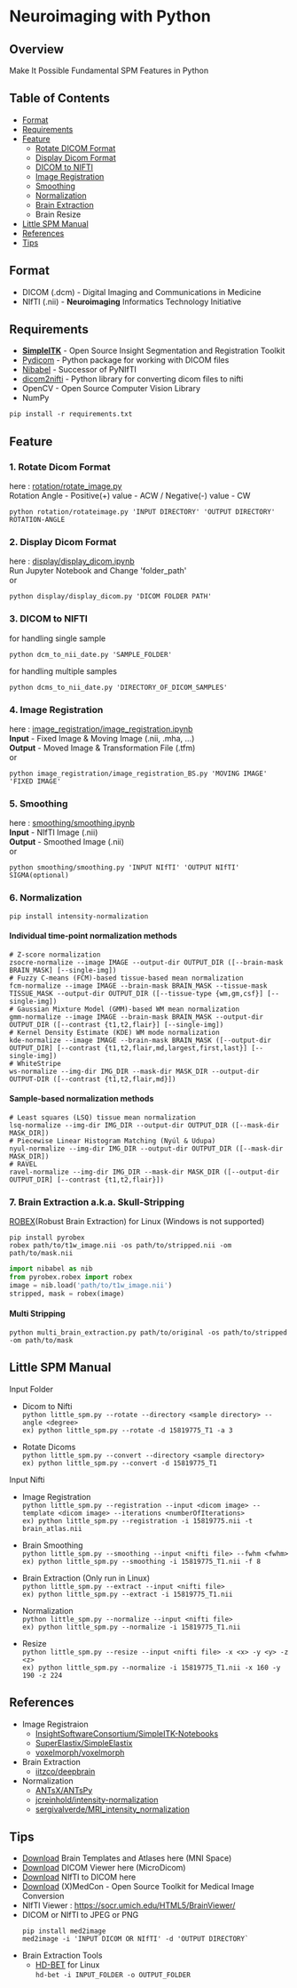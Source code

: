 ﻿# Neuroimaging with Python
 
## Overview
Make It Possible Fundamental SPM Features in Python

## Table of Contents
- [Format](#format)
- [Requirements](#requirements)
- [Feature](#feature)
   + [Rotate DICOM Format](#1-rotate-dicom-format)
   + [Display Dicom Format](#2-display-dicom-format)
   + [DICOM to NIFTI](#3-dicom-to-nifti)
   + [Image Registration](#4-image-registration)
   + [Smoothing](#5-smoothing)
   + [Normalization](#6-normalization)
   + [Brain Extraction](#7-brain-extraction-aka-skull-stripping)
   + Brain Resize
- [Little SPM Manual](little-spm-manual)
- [References](#references)
- [Tips](#tips)
 
## Format
- DICOM (.dcm) - Digital Imaging and Communications in Medicine
- NIfTI (.nii) - **Neuroimaging** Informatics Technology Initiative

## Requirements
- [**SimpleITK**](https://github.com/SimpleITK/SimpleITK) - Open Source Insight Segmentation and Registration Toolkit
- [Pydicom](https://github.com/pydicom/pydicom) - Python package for working with DICOM files 
- [Nibabel](https://nipy.org/nibabel/#) - Successor of PyNIfTI
- [dicom2nifti](https://github.com/icometrix/dicom2nifti) - Python library for converting dicom files to nifti
- OpenCV - Open Source Computer Vision Library
- NumPy   

`pip install -r requirements.txt`

## Feature
### 1. Rotate Dicom Format
here : [rotation/rotate_image.py](https://github.com/Dodant/neuroimaging-with-python/blob/main/rotation/rotate_image.py)   
Rotation Angle - Positive(+) value - ACW / Negative(-) value - CW   
```shell
python rotation/rotateimage.py 'INPUT DIRECTORY' 'OUTPUT DIRECTORY' ROTATION-ANGLE
```   

### 2. Display Dicom Format
here : [display/display_dicom.ipynb](https://github.com/Dodant/neuroimaging-with-python/blob/main/display/display_dicom.ipynb)   
Run Jupyter Notebook and Change 'folder_path'   
or
```shell
python display/display_dicom.py 'DICOM FOLDER PATH'
```

### 3. DICOM to NIFTI
for handling single sample
```shell
python dcm_to_nii_date.py 'SAMPLE_FOLDER'
```
for handling multiple samples
```shell
python dcms_to_nii_date.py 'DIRECTORY_OF_DICOM_SAMPLES'
```


### 4. Image Registration
here : [image_registration/image_registration.ipynb](https://github.com/Dodant/neuroimaging-with-python/blob/main/image_registration/image_registration.ipynb)   
**Input** - Fixed Image & Moving Image (.nii, .mha, ...)   
**Output** - Moved Image & Transformation File (.tfm)   
or
```shell
python image_registration/image_registration_BS.py 'MOVING IMAGE' 'FIXED IMAGE' 
```

### 5. Smoothing
here : [smoothing/smoothing.ipynb](https://github.com/Dodant/neuroimaging-with-python/blob/main/smoothing/smoothing.ipynb)   
**Input** - NIfTI Image (.nii)   
**Output** - Smoothed Image (.nii)   
or
```shell
python smoothing/smoothing.py 'INPUT NIfTI' 'OUTPUT NIfTI' SIGMA(optional)
```   

### 6. Normalization
```shell
pip install intensity-normalization
```
#### Individual time-point normalization methods
```shell
# Z-score normalization   
zsocre-normalize --image IMAGE --output-dir OUTPUT_DIR ([--brain-mask BRAIN_MASK] [--single-img])
# Fuzzy C-means (FCM)-based tissue-based mean normalization  
fcm-normalize --image IMAGE --brain-mask BRAIN_MASK --tissue-mask TISSUE_MASK --output-dir OUTPUT_DIR ([--tissue-type {wm,gm,csf}] [--single-img])
# Gaussian Mixture Model (GMM)-based WM mean normalization   
gmm-normalize --image IMAGE --brain-mask BRAIN_MASK --output-dir OUTPUT_DIR ([--contrast {t1,t2,flair}] [--single-img])
# Kernel Density Estimate (KDE) WM mode normalization   
kde-normalize --image IMAGE --brain-mask BRAIN_MASK ([--output-dir OUTPUT_DIR] [--contrast {t1,t2,flair,md,largest,first,last}] [--single-img])
# WhiteStripe   
ws-normalize --img-dir IMG_DIR --mask-dir MASK_DIR --output-dir OUTPUT-DIR ([--contrast {t1,t2,flair,md}])
```
#### Sample-based normalization methods
```shell
# Least squares (LSQ) tissue mean normalization   
lsq-normalize --img-dir IMG_DIR --output-dir OUTPUT_DIR ([--mask-dir MASK_DIR])
# Piecewise Linear Histogram Matching (Nyúl & Udupa)   
nyul-normalize --img-dir IMG_DIR --output-dir OUTPUT_DIR ([--mask-dir MASK_DIR])
# RAVEL   
ravel-normalize --img-dir IMG_DIR --mask-dir MASK_DIR ([--output-dir OUTPUT_DIR] [--contrast {t1,t2,flair}])
```
### 7. Brain Extraction a.k.a. Skull-Stripping
[ROBEX](https://www.nitrc.org/projects/robex)(Robust Brain Extraction) for Linux (Windows is not supported)   
```shell
pip install pyrobex
robex path/to/t1w_image.nii -os path/to/stripped.nii -om path/to/mask.nii
```
```python
import nibabel as nib
from pyrobex.robex import robex
image = nib.load('path/to/t1w_image.nii')
stripped, mask = robex(image)
```
#### Multi Stripping
```shell
python multi_brain_extraction.py path/to/original -os path/to/stripped -om path/to/mask
```

## Little SPM Manual
Input Folder
- Dicom to Nifti   
	`python little_spm.py --rotate --directory <sample directory> --angle <degree>`   
	`ex) python little_spm.py --rotate -d 15819775_T1 -a 3`

- Rotate Dicoms   
	`python little_spm.py --convert --directory <sample directory>`   
	`ex) python little_spm.py --convert -d 15819775_T1`

Input Nifti
- Image Registration   
	`python little_spm.py --registration --input <dicom image> --template <dicom image> --iterations <numberOfIterations>`   
	`ex) python little_spm.py --registration -i 15819775.nii -t brain_atlas.nii`

- Brain Smoothing   
	`python little_spm.py --smoothing --input <nifti file> --fwhm <fwhm>`   
	`ex) python little_spm.py --smoothing -i 15819775_T1.nii -f 8`

- Brain Extraction (Only run in Linux)   
	`python little_spm.py --extract --input <nifti file>`   
	`ex) python little_spm.py --extract -i 15819775_T1.nii`

- Normalization   
	`python little_spm.py --normalize --input <nifti file>`   
	`ex) python little_spm.py --normalize -i 15819775_T1.nii`

- Resize   
	`python little_spm.py --resize --input <nifti file> -x <x> -y <y> -z <z>`   
	`ex) python little_spm.py --normalize -i 15819775_T1.nii -x 160 -y 190 -z 224`





## References
- Image Registraion
  - [InsightSoftwareConsortium/SimpleITK-Notebooks](https://github.com/InsightSoftwareConsortium/SimpleITK-Notebooks)
  - [SuperElastix/SimpleElastix](https://github.com/SuperElastix/SimpleElastix)
  - [voxelmorph/voxelmorph](https://github.com/voxelmorph/voxelmorph)
- Brain Extraction
  - [iitzco/deepbrain](https://github.com/iitzco/deepbrain)
- Normalization
  - [ANTsX/ANTsPy](https://github.com/ANTsX/ANTsPy)
  - [jcreinhold/intensity-normalization](https://github.com/jcreinhold/intensity-normalization)
  - [sergivalverde/MRI_intensity_normalization](https://github.com/sergivalverde/MRI_intensity_normalization)


## Tips
- [Download](http://nist.mni.mcgill.ca/?page_id=714) Brain Templates and Atlases here (MNI Space)
- [Download](https://www.microdicom.com/downloads.html) DICOM Viewer here (MicroDicom)  
- [Download](https://nifti-to-dicom.en.softonic.com/) NIfTI to DICOM here
- [Download](https://xmedcon.sourceforge.io/) (X)MedCon - Open Source Toolkit for Medical Image Conversion
- NIfTI Viewer : https://socr.umich.edu/HTML5/BrainViewer/
- DICOM or NIfTI to JPEG or PNG
   ```shell
   pip install med2image
   med2image -i 'INPUT DICOM OR NIfTI' -d 'OUTPUT DIRECTORY`
   ```
- Brain Extraction Tools
  - [HD-BET](https://github.com/MIC-DKFZ/HD-BET) for Linux   
    `hd-bet -i INPUT_FOLDER -o OUTPUT_FOLDER`
